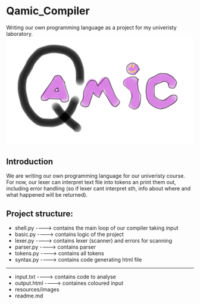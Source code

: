 # Qamic_Compiler
Writing our own programming language as a project for my univeristy laboratory.
![Qamic logo](resources/images/Qamic_logo.png) 
## Introduction
We are writing our own programming language for our univeristy course. For now, our lexer can interpret text file into tokens an print them out, including error handling (so if lexer cant interpret sth, info about where and what happened will be returned).


## Project structure:

- shell.py ----> contains the main loop of our compiler taking input
- basic.py ----> contains logic of the project
- lexer.py ----> contains lexer (scanner) and errors for scanning
- parser.py ----> contains parser
- tokens.py ----> contains all tokens
- syntax.py ----> contains code generating html file

------------
- input.txt ----> contains code to analyse
- output.html ----> containes coloured input
- resources/images 
- readme.md
